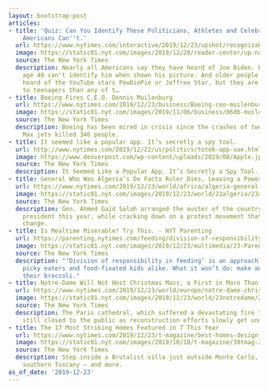 ```yaml
---
layout: bootstrap-post
articles:
- title: 'Quiz: Can You Identify These Politicians, Athletes and Celebrities? Most
    Americans Can''t.'
  url: https://www.nytimes.com/interactive/2019/12/23/upshot/recognizability-quiz.html
  image: https://static01.nyt.com/images/2019/12/20/reader-center/up-names-promo/up-names-promo-facebookJumbo.jpg
  source: The New York Times
  description: Nearly all Americans say they have heard of Joe Biden. But most under
    age 40 can't identify him when shown his picture. And older people might not have
    heard of the YouTube stars PewDiePie or Jeffree Star, but they are more familiar
    to teenagers than any of t…
- title: Boeing Fires C.E.O. Dennis Muilenburg
  url: https://www.nytimes.com/2019/12/23/business/Boeing-ceo-muilenburg.html
  image: https://static01.nyt.com/images/2019/11/06/business/06db-muilenburg/06db-muilenburg-facebookJumbo.jpg
  source: The New York Times
  description: Boeing has been mired in crisis since the crashes of two of its 737
    Max jets killed 346 people.
- title: It seemed like a popular app. It’s secretly a spy tool.
  url: http://www.nytimes.com/2019/12/22/us/politics/totok-app-uae.html
  image: https://www.denverpost.com/wp-content/uploads/2019/08/Apple.jpg?w=1024&h=683
  source: The New York Times
  description: It Seemed Like a Popular App. It’s Secretly a Spy Tool.
- title: General Who Was Algeria’s De Facto Ruler Dies, Leaving a Power Vacuum
  url: https://www.nytimes.com/2019/12/23/world/africa/algeria-general-gaid-Salah-dies.html
  image: https://static01.nyt.com/images/2019/12/23/world/23algeria/23algeria-facebookJumbo.jpg
  source: The New York Times
  description: Gen. Ahmed Gaïd Salah arranged the ouster of the country’s longtime
    president this year, while cracking down on a protest movement that demanded broader
    change.
- title: Is Mealtime Miserable? Try This. - NYT Parenting
  url: https://parenting.nytimes.com/feeding/division-of-responsibility-in-feeding
  image: https://static01.nyt.com/images/2019/12/23/multimedia/23-Parenting-divisionofresponsibility/23-Parenting-divisionofresponsibility-facebookJumbo-v2.jpg
  source: The New York Times
  description: "‘Division of responsibility in feeding’ is an approach that may help
    picky eaters and food-fixated kids alike. What it won’t do: make anyone finish
    their broccoli."
- title: Notre-Dame Will Not Host Christmas Mass, a First in More Than 200 years
  url: https://www.nytimes.com/2019/12/23/world/europe/notre-dame-christmas-services.html
  image: https://static01.nyt.com/images/2019/12/23/world/23notredame/23notredame-facebookJumbo.jpg
  source: The New York Times
  description: The Paris cathedral, which suffered a devastating fire this year, is
    still closed to the public as reconstruction efforts slowly get underway.
- title: The 17 Most Striking Homes Featured in T This Year
  url: https://www.nytimes.com/2019/12/23/t-magazine/best-homes-design.html
  image: https://static01.nyt.com/images/2019/10/10/t-magazine/30tmag-2019interiors-gohar-promo/30tmag-2019interiors-gohar-promo-facebookJumbo-v3.jpg
  source: The New York Times
  description: Step inside a Brutalist villa just outside Monte Carlo, a castle in
    southern Tuscany — and more.
as_of_date: '2019-12-23'
---
```


